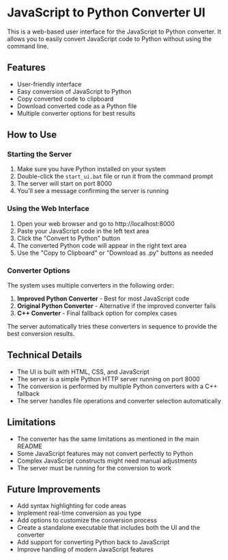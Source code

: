 # JavaScript to Python Converter UI

This is a web-based user interface for the JavaScript to Python converter. It allows you to easily convert JavaScript code to Python without using the command line.

## Features

- User-friendly interface
- Easy conversion of JavaScript to Python
- Copy converted code to clipboard
- Download converted code as a Python file
- Multiple converter options for best results

## How to Use

### Starting the Server

1. Make sure you have Python installed on your system
2. Double-click the `start_ui.bat` file or run it from the command prompt
3. The server will start on port 8000
4. You'll see a message confirming the server is running

### Using the Web Interface

1. Open your web browser and go to http://localhost:8000
2. Paste your JavaScript code in the left text area
3. Click the "Convert to Python" button
4. The converted Python code will appear in the right text area
5. Use the "Copy to Clipboard" or "Download as .py" buttons as needed

### Converter Options

The system uses multiple converters in the following order:

1. **Improved Python Converter** - Best for most JavaScript code
2. **Original Python Converter** - Alternative if the improved converter fails
3. **C++ Converter** - Final fallback option for complex cases

The server automatically tries these converters in sequence to provide the best conversion results.

## Technical Details

- The UI is built with HTML, CSS, and JavaScript
- The server is a simple Python HTTP server running on port 8000
- The conversion is performed by multiple Python converters with a C++ fallback
- The server handles file operations and converter selection automatically

## Limitations

- The converter has the same limitations as mentioned in the main README
- Some JavaScript features may not convert perfectly to Python
- Complex JavaScript constructs might need manual adjustments
- The server must be running for the conversion to work

## Future Improvements

- Add syntax highlighting for code areas
- Implement real-time conversion as you type
- Add options to customize the conversion process
- Create a standalone executable that includes both the UI and the converter
- Add support for converting Python back to JavaScript
- Improve handling of modern JavaScript features
